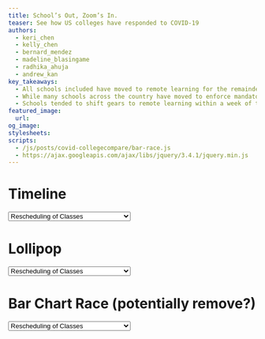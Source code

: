 ```yaml
---
title: School’s Out, Zoom’s In.
teaser: See how US colleges have responded to COVID-19
authors:
  - keri_chen
  - kelly_chen
  - bernard_mendez
  - madeline_blasingame
  - radhika_ahuja
  - andrew_kan
key_takeaways:
  - All schools included have moved to remote learning for the remainder of the academic year.
  - While many schools across the country have moved to enforce mandatory P/NP or equivalent grading systems for the remainder of the school year, the majority of the UCs have not followed suit.
  - Schools tended to shift gears to remote learning within a week of the first university-affiliated infection; however, even schools without a university-affiliated infection moved online by mid-March.
featured_image:
  url:
og_image:
stylesheets:
scripts:
  - /js/posts/covid-collegecompare/bar-race.js
  - https://ajax.googleapis.com/ajax/libs/jquery/3.4.1/jquery.min.js
---
```


# Timeline

<!-- Dropdown for Timeline -->
<select class="dropdown" onchange="display_bar_race(this.value);">
    <option value="rescheduled">Rescheduling of Classes</option>
    <option value="cancelled_classes">Cancellation of In-Person Classes</option>
    <option value="first_infection">First School Infection</option>
    <option value="grading_change">Change in Grading Basis</option>
    <option value="housing_change">Change in University Housing Options</option>
</select>

# Lollipop

<!-- Dropdown for Lollipop -->
<select class="dropdown" onchange="display_bar_race(this.value);">
    <option value="rescheduled">Rescheduling of Classes</option>
    <option value="cancelled_classes">Cancellation of In-Person Classes</option>
    <option value="first_infection">First School Infection</option>
    <option value="grading_change">Change in Grading Basis</option>
    <option value="housing_change">Change in University Housing Options</option>
</select>

# Bar Chart Race (potentially remove?)

<div id="bar-race">
    <!-- Default: Rescheduling of Classes-->
    <div class="flourish-embed flourish-bar-chart-race" data-src="visualisation/1862264" data-url="https://flo.uri.sh/visualisation/1862264/embed" data-width="80%"><script src="https://public.flourish.studio/resources/embed.js"></script></div>
</div>

<!-- TODO: Potentially better names for dropdown options -->
<select class="dropdown" onchange="display_bar_race(this.value);">
    <option value="rescheduled">Rescheduling of Classes</option>
    <option value="cancelled_classes">Cancellation of In-Person Classes</option>
    <option value="first_infection">First School Infection</option>
    <option value="grading_change">Change in Grading Basis</option>
    <option value="housing_change">Change in University Housing Options</option>
</select>
<!-- TODO: Need updated county level data for non-UC schools-->
<!-- TODO: Create a mobile version with truncated names? -->
